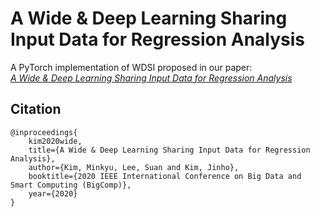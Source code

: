 # A Wide & Deep Learning Sharing Input Data for Regression Analysis

A PyTorch implementation of WDSI proposed in our paper:<br>
[*A Wide & Deep Learning Sharing Input Data for Regression Analysis*](https://doi.org/10.1109/BigComp48618.2020.0-108)

## Citation
```
@inproceedings{
    kim2020wide,
    title={A Wide & Deep Learning Sharing Input Data for Regression Analysis},
    author={Kim, Minkyu, Lee, Suan and Kim, Jinho},
    booktitle={2020 IEEE International Conference on Big Data and Smart Computing (BigComp)},
    year={2020}
}
```
